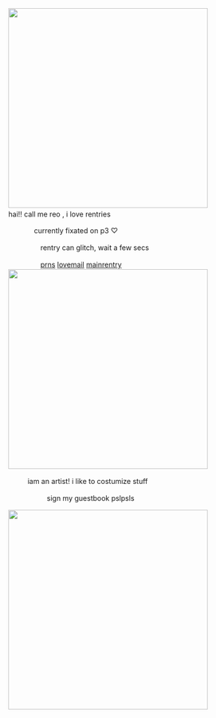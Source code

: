 <img src="https://i.imgur.com/BHy6Vjd.png&=80" width="400">
ㅤ
ㅤㅤㅤㅤㅤhai!! call me reo , i love rentries

ㅤㅤㅤㅤcurrently fixated on p3 ♡

ㅤㅤㅤㅤㅤrentry can glitch, wait a few secs

ㅤㅤㅤㅤㅤ[prns](https://pronouns.cc/@kureomi) [lovemail](https://rentry.co/lovemailreo) [mainrentry](https://rentry.co/cinnamonp)
<img src="https://i.imgur.com/zJRxWV8.pngg&=80&=80" width="400">

ㅤㅤㅤiam an artist! i like to costumize stuff

ㅤㅤㅤㅤㅤㅤsign my guestbook pslpsls

<img src="https://i.imgur.com/qBiejRY.png&=80" width="400">
ㅤ
